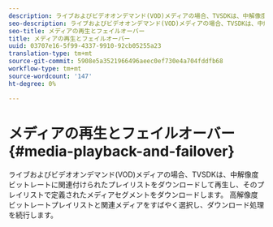 ```yaml
---
description: ライブおよびビデオオンデマンド(VOD)メディアの場合、TVSDKは、中解像度ビットレートに関連付けられたプレイリストをダウンロードして再生し、そのプレイリストで定義されたメディアセグメントをダウンロードします。 高解像度ビットレートプレイリストと関連メディアをすばやく選択し、ダウンロード処理を続行します。
seo-description: ライブおよびビデオオンデマンド(VOD)メディアの場合、TVSDKは、中解像度ビットレートに関連付けられたプレイリストをダウンロードして再生し、そのプレイリストで定義されたメディアセグメントをダウンロードします。 高解像度ビットレートプレイリストと関連メディアをすばやく選択し、ダウンロード処理を続行します。
seo-title: メディアの再生とフェイルオーバー
title: メディアの再生とフェイルオーバー
uuid: 03707e16-5f99-4337-9910-92cb05255a23
translation-type: tm+mt
source-git-commit: 5908e5a3521966496aeec0ef730e4a704fddfb68
workflow-type: tm+mt
source-wordcount: '147'
ht-degree: 0%

---
```



# メディアの再生とフェイルオーバー{#media-playback-and-failover}

ライブおよびビデオオンデマンド(VOD)メディアの場合、TVSDKは、中解像度ビットレートに関連付けられたプレイリストをダウンロードして再生し、そのプレイリストで定義されたメディアセグメントをダウンロードします。 高解像度ビットレートプレイリストと関連メディアをすばやく選択し、ダウンロード処理を続行します。